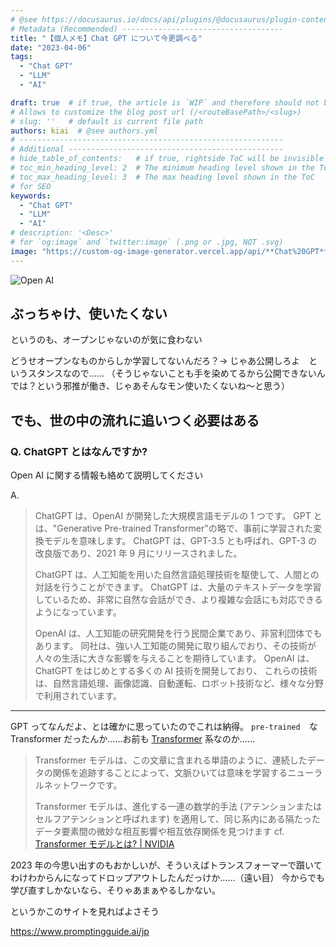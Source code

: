 ```yaml
---
# @see https://docusaurus.io/docs/api/plugins/@docusaurus/plugin-content-blog#markdown-front-matter
# Metadata (Recommended) ------------------------------------
title: "【個人メモ】Chat GPT について今更調べる"
date: "2023-04-06"
tags:
  - "Chat GPT"
  - "LLM"
  - "AI"

draft: true  # if true, the article is `WIP` and therefore should not be published yet
# Allows to customize the blog post url (/<routeBasePath>/<slug>)
# slug: ''   # default is current file path
authors: kiai  # @see authors.yml
# -----------------------------------------------------------
# Additional ------------------------------------------------
# hide_table_of_contents:   # if true, rightside ToC will be invisible
# toc_min_heading_level: 2  # The minimum heading level shown in the ToC
# toc_max_heading_level: 3  # The max heading level shown in the ToC
# for SEO
keywords:
  - "Chat GPT"
  - "LLM"
  - "AI"
# description: '<Desc>'
# for `og:image` and `twitter:image` (.png or .jpg, NOT .svg)
image: "https://custom-og-image-generator.vercel.app/api/**Chat%20GPT**%20%E3%81%AB%E3%81%A4%E3%81%84%E3%81%A6%3Cbr%20%2F%3E%E4%BB%8A%E6%9B%B4%E8%AA%BF%E3%81%B9%E3%82%8B%E3%80%90%E5%80%8B%E4%BA%BA%E3%83%A1%E3%83%A2%E3%80%91.png?theme=light&copyright=Kiai+de+Nantoka&logo=https%3A%2F%2Fupload.wikimedia.org%2Fwikipedia%2Fcommons%2F0%2F04%2FChatGPT_logo.svg&avater=https%3A%2F%2Favatars.githubusercontent.com%2Fu%2F20794309&author=Kiai&aka=%40Ningensei848&site=%E6%B0%97%E5%90%88%E3%81%A7%E3%81%AA%E3%82%93%E3%81%A8%E3%81%8B&tags=Chat-GPT&tags=LLM&tags=AI"
---
```


![Open AI](https://upload.wikimedia.org/wikipedia/commons/4/4d/OpenAI_Logo.svg)

<!-- truncate -->

## ぶっちゃけ、使いたくない

というのも、オープンじゃないのが気に食わない

どうせオープンなものからしか学習してないんだろ？→ じゃあ公開しろよ　というスタンスなので……
（そうじゃないことも手を染めてるから公開できないんでは？という邪推が働き、じゃあそんなモン使いたくないね〜と思う）

## でも、世の中の流れに追いつく必要はある

### Q. ChatGPT とはなんですか?

Open AI に関する情報も絡めて説明してください

A.

> ChatGPT は、OpenAI が開発した大規模言語モデルの 1 つです。
> GPT とは、"Generative Pre-trained Transformer"の略で、事前に学習された変換モデルを意味します。
> ChatGPT は、GPT-3.5 とも呼ばれ、GPT-3 の改良版であり、2021 年 9 月にリリースされました。
>
> ChatGPT は、人工知能を用いた自然言語処理技術を駆使して、人間との対話を行うことができます。
> ChatGPT は、大量のテキストデータを学習しているため、非常に自然な会話ができ、より複雑な会話にも対応できるようになっています。
>
> OpenAI は、人工知能の研究開発を行う民間企業であり、非営利団体でもあります。
> 同社は、強い人工知能の開発に取り組んでおり、その技術が人々の生活に大きな影響を与えることを期待しています。
> OpenAI は、ChatGPT をはじめとする多くの AI 技術を開発しており、
> これらの技術は、自然言語処理、画像認識、自動運転、ロボット技術など、様々な分野で利用されています。

---

GPT ってなんだよ、とは確かに思っていたのでこれは納得。
`pre-trained`　な Transformer だったんか……お前も [Transformer](https://blogs.nvidia.co.jp/2022/04/13/what-is-a-transformer-model/) 系なのか……

> Transformer モデルは、この文章に含まれる単語のように、連続したデータの関係を追跡することによって、文脈ひいては意味を学習するニューラルネットワークです。
>
> Transformer モデルは、進化する一連の数学的手法 (アテンションまたはセルフアテンションと呼ばれます) を適用して、同じ系内にある隔たったデータ要素間の微妙な相互影響や相互依存関係を見つけます
> cf. [Transformer モデルとは? | NVIDIA](https://blogs.nvidia.co.jp/2022/04/13/what-is-a-transformer-model/)

2023 年の今思い出すのもおかしいが、そういえばトランスフォーマーで躓いてわけわからんになってドロップアウトしたんだっけか……（遠い目）
今からでも学び直すしかないなら、そりゃあまぁやるしかない。

というかこのサイトを見ればよさそう

https://www.promptingguide.ai/jp
